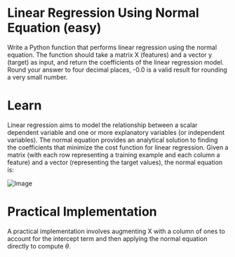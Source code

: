 # Linear Regression Using Normal Equation (easy)

Write a Python function that performs linear regression using the normal equation. The function should take a matrix X (features) and a vector y (target) as input, and return the coefficients of the linear regression model. Round your answer to four decimal places, -0.0 is a valid result for rounding a very small number.

# Learn 
Linear regression aims to model the relationship between a scalar dependent variable and one or more explanatory variables (or independent variables). The normal equation provides an analytical solution to finding the coefficients that minimize the cost function for linear regression. Given a matrix (with each row representing a training example and each column a feature) and a vector (representing the target values), the normal equation is:

![Image](//Easy/Linear%20Regression%20Using%20Normal%20Equation/screenshot.png")

# Practical Implementation
A practical implementation involves augmenting X with a column of ones to account for the intercept term and then applying the normal equation directly to compute  $\theta$.